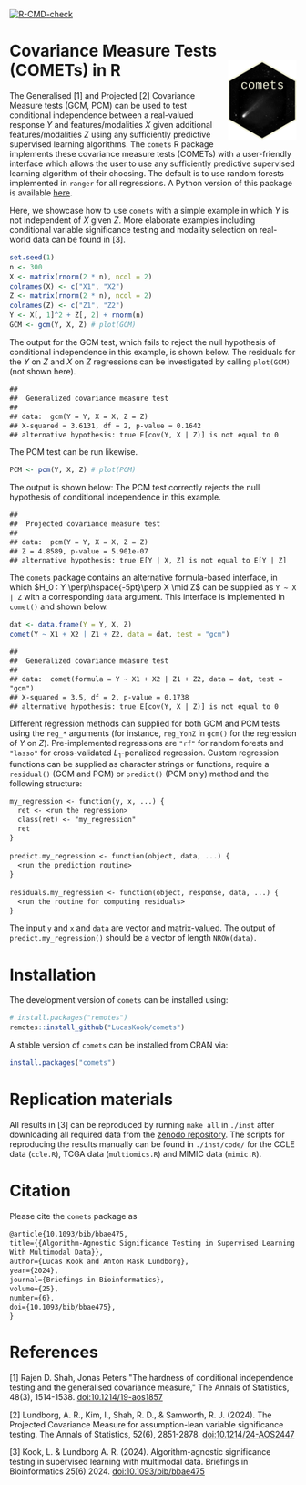 <!-- badges: start -->
[![R-CMD-check](https://github.com/LucasKook/comets/actions/workflows/R-CMD-check.yaml/badge.svg)](https://github.com/LucasKook/comets/actions/workflows/R-CMD-check.yaml)
<!-- badges: end -->

# Covariance Measure Tests (COMETs) in R <img src='inst/comets-pkg.png' align="right" height="138.5" />

The Generalised [1] and Projected [2] Covariance Measure tests (GCM, PCM) can be
used to test conditional independence between a real-valued response $Y$ and
features/modalities $X$ given additional features/modalities $Z$ using any
sufficiently predictive supervised learning algorithms. The `comets` R package
implements these covariance measure tests (COMETs) with a user-friendly
interface which allows the user to use any sufficiently predictive supervised
learning algorithm of their choosing. The default is to use random forests
implemented in `ranger` for all regressions. A Python version of this package
is available [here](https://github.com/shimenghuang/pycomets).

Here, we showcase how to use `comets` with a simple example in which $Y$ is not
independent of $X$ given $Z$. More elaborate examples including conditional
variable significance testing and modality selection on real-world data can be
found in [3].


```r
set.seed(1)
n <- 300
X <- matrix(rnorm(2 * n), ncol = 2)
colnames(X) <- c("X1", "X2")
Z <- matrix(rnorm(2 * n), ncol = 2)
colnames(Z) <- c("Z1", "Z2")
Y <- X[, 1]^2 + Z[, 2] + rnorm(n)
GCM <- gcm(Y, X, Z) # plot(GCM)
```

The output for the GCM test, which fails to reject the null hypothesis of
conditional independence in this example, is shown below. The residuals for the
$Y$ on $Z$ and $X$ on $Z$ regressions can be investigated by calling `plot(GCM)`
(not shown here).


```
## 
## 	Generalized covariance measure test
## 
## data:  gcm(Y = Y, X = X, Z = Z)
## X-squared = 3.6131, df = 2, p-value = 0.1642
## alternative hypothesis: true E[cov(Y, X | Z)] is not equal to 0
```

The PCM test can be run likewise.


```r
PCM <- pcm(Y, X, Z) # plot(PCM)
```

The output is shown below: The PCM test correctly rejects the null hypothesis of
conditional independence in this example.


```
## 
## 	Projected covariance measure test
## 
## data:  pcm(Y = Y, X = X, Z = Z)
## Z = 4.8589, p-value = 5.901e-07
## alternative hypothesis: true E[Y | X, Z] is not equal to E[Y | Z]
```

The `comets` package contains an alternative formula-based interface, in which
$H_0 : Y \perp\hspace{-5pt}\perp X \mid Z$ can be supplied as `Y ~ X | Z` with a
corresponding `data` argument. This interface is implemented in `comet()` and
shown below.


```r
dat <- data.frame(Y = Y, X, Z)
comet(Y ~ X1 + X2 | Z1 + Z2, data = dat, test = "gcm")
```

```
## 
## 	Generalized covariance measure test
## 
## data:  comet(formula = Y ~ X1 + X2 | Z1 + Z2, data = dat, test = "gcm")
## X-squared = 3.5, df = 2, p-value = 0.1738
## alternative hypothesis: true E[cov(Y, X | Z)] is not equal to 0
```

Different regression methods can supplied for both GCM and PCM tests using the
`reg_*` arguments (for instance, `reg_YonZ` in `gcm()` for the regression of $Y$
on $Z$). Pre-implemented regressions are `"rf"` for random forests and `"lasso"`
for cross-validated $L_1$-penalized regression. Custom regression functions can
be supplied as character strings or functions, require a `residual()` (GCM and
PCM) or `predict()` (PCM only) method and the following structure:

```
my_regression <- function(y, x, ...) {
  ret <- <run the regression>
  class(ret) <- "my_regression"
  ret
}

predict.my_regression <- function(object, data, ...) {
  <run the prediction routine>
}

residuals.my_regression <- function(object, response, data, ...) {
  <run the routine for computing residuals>
}
```

The input `y` and `x` and `data` are vector and matrix-valued. The output of
`predict.my_regression()` should be a vector of length `NROW(data)`.

# Installation

The development version of `comets` can be installed using:

```r
# install.packages("remotes")
remotes::install_github("LucasKook/comets")
```

A stable version of `comets` can be installed from CRAN via:

```r
install.packages("comets")
```

# Replication materials

All results in [3] can be reproduced by running `make all` in `./inst` after
downloading all required data from the 
[zenodo repository](https://zenodo.org/doi/10.5281/zenodo.10689553).
The scripts for reproducing the results manually can be found in `./inst/code/`
for the CCLE data (`ccle.R`), TCGA data (`multiomics.R`) and MIMIC data
(`mimic.R`).

# Citation

Please cite the `comets` package as

```
@article{10.1093/bib/bbae475,
title={{Algorithm-Agnostic Significance Testing in Supervised Learning With Multimodal Data}},
author={Lucas Kook and Anton Rask Lundborg},
year={2024},
journal={Briefings in Bioinformatics},
volume={25},
number={6},
doi={10.1093/bib/bbae475},
}
```

# References

[1] Rajen D. Shah, Jonas Peters "The hardness of conditional independence
testing and the generalised covariance measure," The Annals of Statistics,
48(3), 1514-1538. [doi:10.1214/19-aos1857](https://doi.org/10.1214/19-aos1857)

[2] Lundborg, A. R., Kim, I., Shah, R. D., & Samworth, R. J. (2024). The
Projected Covariance Measure for assumption-lean variable significance testing.
The Annals of Statistics, 52(6), 2851-2878.
[doi:10.1214/24-AOS2447](https://doi.org/10.1214/24-AOS2447)

[3] Kook, L. & Lundborg A. R. (2024). Algorithm-agnostic significance
testing in supervised learning with multimodal data. 
Briefings in Bioinformatics 25(6) 2024. 
[doi:10.1093/bib/bbae475](https://doi.org/10.1093/bib/bbae475)

